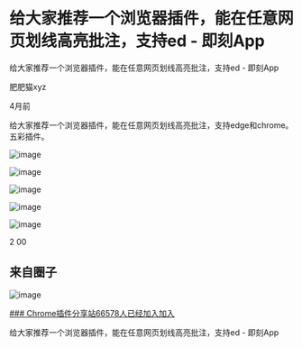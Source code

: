 # 给大家推荐一个浏览器插件，能在任意网页划线高亮批注，支持ed - 即刻App
给大家推荐一个浏览器插件，能在任意网页划线高亮批注，支持ed - 即刻App



肥肥猫xyz

4月前

给大家推荐一个浏览器插件，能在任意网页划线高亮批注，支持edge和chrome。
五彩插件。

![image](images/FgDPJRzrZtZ0bxpAAarVU68zcNc6v3.jpg)

![image](images/FjEgOBvNsiAfQD3SU_1bNItfkaPdv3.jpg)

![image](images/FqCeu9PJTwxFHcu6tq1ykFm6HW1Nv3.jpg)

![image](images/FuIloqJXlvCb50aVz04hi1JL1_Hyv3.jpg)

![image](images/FnzoNvIsQmCls9ORRjM249x6VRggv3.jpg)

2 00

## 来自圈子


![image](images/FgB7B-jPt1y4TAXmvK9bX81RTz9a.jpg)

[\### Chrome插件分享站66578人已经加入加入](https://m.okjike.com/topics/5720a2b25f0ba71200ff8a0e)

给大家推荐一个浏览器插件，能在任意网页划线高亮批注，支持ed - 即刻App